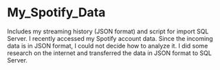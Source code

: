 # My_Spotify_Data
Includes my streaming history (JSON format) and script for import SQL Server.
I recently accessed my Spotify account data. Since the incoming data is in JSON format, I could not decide how to analyze it. I did some research on the internet and transferred the data in JSON format to SQL Server.
